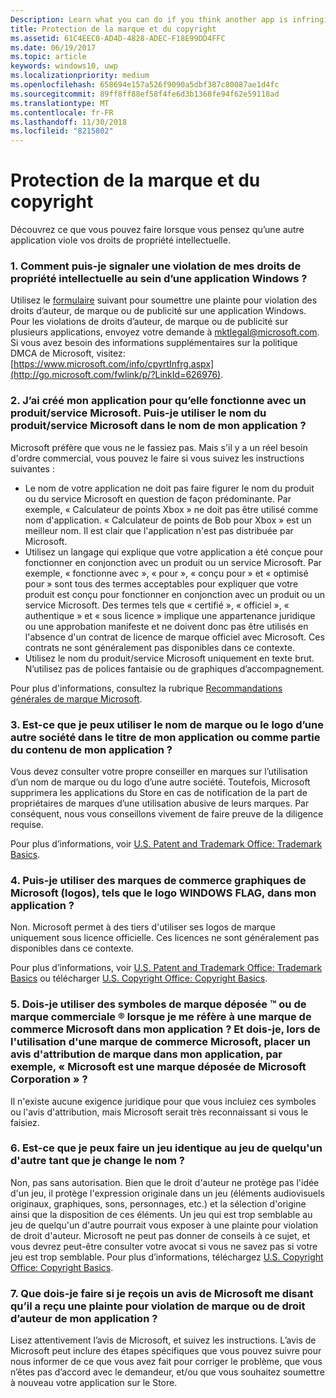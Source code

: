 ```yaml
---
Description: Learn what you can do if you think another app is infringing on your intellectual property rights.
title: Protection de la marque et du copyright
ms.assetid: 61C4EEC0-AD4D-4828-ADEC-F18E99DD4FFC
ms.date: 06/19/2017
ms.topic: article
keywords: windows10, uwp
ms.localizationpriority: medium
ms.openlocfilehash: 658694e157a526f9090a5dbf387c80087ae1d4fc
ms.sourcegitcommit: 89ff8ff88ef58f4fe6d3b1368fe94f62e59118ad
ms.translationtype: MT
ms.contentlocale: fr-FR
ms.lasthandoff: 11/30/2018
ms.locfileid: "8215802"
---
```

# <a name="trademark-and-copyright-protection"></a>Protection de la marque et du copyright


Découvrez ce que vous pouvez faire lorsque vous pensez qu’une autre application viole vos droits de propriété intellectuelle.

### <a name="1-how-may-i-report-an-infringement-of-my-intellectual-property-rights-within-a-windows-app"></a>1. Comment puis-je signaler une violation de mes droits de propriété intellectuelle au sein d’une application Windows ?


Utilisez le [formulaire](http://go.microsoft.com/fwlink/p/?LinkId=273879) suivant pour soumettre une plainte pour violation des droits d’auteur, de marque ou de publicité sur une application Windows. Pour les violations de droits d’auteur, de marque ou de publicité sur plusieurs applications, envoyez votre demande à mktlegal@microsoft.com. Si vous avez besoin des informations supplémentaires sur la politique DMCA de Microsoft, visitez: [https://www.microsoft.com/info/cpyrtInfrg.aspx](http://go.microsoft.com/fwlink/p/?LinkId=626976).

### <a name="2-i-created-my-app-to-work-with-a-microsoft-productservice-may-i-use-the-microsoft-productservice-name-in-the-name-of-my-app"></a>2. J’ai créé mon application pour qu’elle fonctionne avec un produit/service Microsoft. Puis-je utiliser le nom du produit/service Microsoft dans le nom de mon application ?


Microsoft préfère que vous ne le fassiez pas. Mais s'il y a un réel besoin d'ordre commercial, vous pouvez le faire si vous suivez les instructions suivantes :

-   Le nom de votre application ne doit pas faire figurer le nom du produit ou du service Microsoft en question de façon prédominante. Par exemple, « Calculateur de points Xbox » ne doit pas être utilisé comme nom d'application. « Calculateur de points de Bob pour Xbox » est un meilleur nom. Il est clair que l'application n'est pas distribuée par Microsoft.
-   Utilisez un langage qui explique que votre application a été conçue pour fonctionner en conjonction avec un produit ou un service Microsoft. Par exemple, « fonctionne avec », « pour », « conçu pour » et « optimisé pour » sont tous des termes acceptables pour expliquer que votre produit est conçu pour fonctionner en conjonction avec un produit ou un service Microsoft. Des termes tels que « certifié », « officiel », « authentique » et « sous licence » implique une appartenance juridique ou une approbation manifeste et ne doivent donc pas être utilisés en l'absence d'un contrat de licence de marque officiel avec Microsoft. Ces contrats ne sont généralement pas disponibles dans ce contexte.
-   Utilisez le nom du produit/service Microsoft uniquement en texte brut. N’utilisez pas de polices fantaisie ou de graphiques d’accompagnement.

Pour plus d'informations, consultez la rubrique [Recommandations générales de marque Microsoft](http://go.microsoft.com/fwlink/p/?LinkId=225434).

### <a name="3-is-it-ok-if-i-use-the-trademarked-name-or-logo-of-another-company-in-the-title-of-my-app-or-as-part-of-the-content-of-my-app"></a>3. Est-ce que je peux utiliser le nom de marque ou le logo d’une autre société dans le titre de mon application ou comme partie du contenu de mon application ?


Vous devez consulter votre propre conseiller en marques sur l’utilisation d’un nom de marque ou du logo d’une autre société. Toutefois, Microsoft supprimera les applications du Store en cas de notification de la part de propriétaires de marques d’une utilisation abusive de leurs marques. Par conséquent, nous vous conseillons vivement de faire preuve de la diligence requise.

Pour plus d’informations, voir [U.S. Patent and Trademark Office: Trademark Basics](http://go.microsoft.com/fwlink/p/?LinkId=225271).

### <a name="4-may-i-use-microsofts-graphical-trademarks-logos-such-as-the-windows-flag-logo-in-my-app"></a>4. Puis-je utiliser des marques de commerce graphiques de Microsoft (logos), tels que le logo WINDOWS FLAG, dans mon application ?


Non. Microsoft permet à des tiers d'utiliser ses logos de marque uniquement sous licence officielle. Ces licences ne sont généralement pas disponibles dans ce contexte.

Pour plus d’informations, voir [U.S. Patent and Trademark Office: Trademark Basics](http://go.microsoft.com/fwlink/p/?LinkId=225271) ou télécharger [U.S. Copyright Office: Copyright Basics](http://go.microsoft.com/fwlink/p/?LinkID=225273).

### <a name="5-do-i-need-to-use-registered--or-trademark--symbols-when-i-refer-to-a-microsoft-trademark-in-my-app-and-must-i-when-using-a-microsoft-trademark-place-a-trademark-attribution-notice-in-my-app-for-example-microsoft-is-a-registered-trademark-of-the-microsoft-corporation"></a>5. Dois-je utiliser des symboles de marque déposée ™ ou de marque commerciale ® lorsque je me réfère à une marque de commerce Microsoft dans mon application ? Et dois-je, lors de l'utilisation d'une marque de commerce Microsoft, placer un avis d'attribution de marque dans mon application, par exemple, « Microsoft est une marque déposée de Microsoft Corporation » ?


Il n'existe aucune exigence juridique pour que vous incluiez ces symboles ou l'avis d'attribution, mais Microsoft serait très reconnaissant si vous le faisiez.

### <a name="6-is-it-ok-if-i-make-a-game-that-is-identical-to-someone-elses-game-as-long-as-i-change-the-name"></a>6. Est-ce que je peux faire un jeu identique au jeu de quelqu'un d'autre tant que je change le nom ?


Non, pas sans autorisation. Bien que le droit d'auteur ne protège pas l'idée d'un jeu, il protège l'expression originale dans un jeu (éléments audiovisuels originaux, graphiques, sons, personnages, etc.) et la sélection d'origine ainsi que la disposition de ces éléments. Un jeu qui est trop semblable au jeu de quelqu'un d'autre pourrait vous exposer à une plainte pour violation de droit d'auteur. Microsoft ne peut pas donner de conseils à ce sujet, et vous devrez peut-être consulter votre avocat si vous ne savez pas si votre jeu est trop semblable. Pour plus d’informations, téléchargez [U.S. Copyright Office: Copyright Basics](http://go.microsoft.com/fwlink/p/?LinkID=225273).

### <a name="7-what-should-i-do-if-i-get-a-notice-from-microsoft-telling-me-it-has-received-a-complaint-that-my-app-infringes-a-trademark-or-copyright"></a>7. Que dois-je faire si je reçois un avis de Microsoft me disant qu’il a reçu une plainte pour violation de marque ou de droit d’auteur de mon application ?


Lisez attentivement l’avis de Microsoft, et suivez les instructions. L’avis de Microsoft peut inclure des étapes spécifiques que vous pouvez suivre pour nous informer de ce que vous avez fait pour corriger le problème, que vous n’êtes pas d’accord avec le demandeur, et/ou que vous souhaitez soumettre à nouveau votre application sur le Store.

 

 




